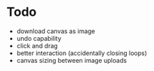# Todo 
- download canvas as image
- undo capability
- click and drag
- better interaction (accidentally closing loops)
- canvas sizing between image uploads